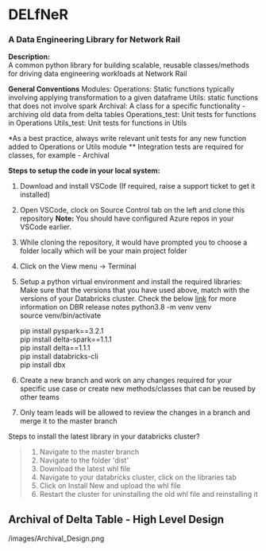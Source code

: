 # DELfNeR <br>

### A Data Engineering Library for Network Rail

**Description:** <br>
  <tab> A common python library for building scalable, reusable classes/methods for driving data engineering workloads at Network Rail

**General Conventions**
  Modules:
  Operations: Static functions typically involving applying transformation to a given dataframe
  Utils: static functions that does not involve spark
  Archival: A class for a specific functionality - archiving old data from delta tables
  Operations_test: Unit tests for functions in Operations
  Utils_test: Unit tests for functions in Utils
  
  *As a best practice, always write relevant unit tests for any new function added to Operations or Utils module
  ** Integration tests are required for classes, for example - Archival
  
**Steps to setup the code in your local system:**

1. Download and install VSCode (If required, raise a support ticket to get it installed)
2. Open VSCode, clock on Source Control tab on the left and clone this repository **Note:** You should have configured Azure repos in your VSCode earlier.
3. While cloning the repository, it would have prompted you to choose a folder locally which will be your main project folder
4. Click on the View menu -> Terminal
5. Setup a python virtual environment and install the required libraries: <br>
    Make sure that the versions that you have used above, match with the versions of your Databricks cluster. Check the below [link](https://docs.microsoft.com/en-us/azure/databricks/release-notes/runtime/releases) for more information on DBR release notes
    python3.8 -m venv venv <br>
    source venv/bin/activate <br>
    
    pip install pyspark==3.2.1 <br>
    pip install delta-spark==1.1.1 <br>
    pip install delta==1.1.1 <br>
    pip install databricks-cli <br>
    pip install dbx

6. Create a new branch and work on any changes required for your specific use case or create new methods/classes that can be reused by other teams
  
7. Only team leads will be allowed to review the changes in a branch and merge it to the master branch

  
  Steps to install the latest library in your databricks cluster?
  
  > 1. Navigate to the master branch <br>
  > 2. Navigate to the folder 'dist'
  > 3. Download the latest whl file
  > 4. Navigate to your databricks cluster, click on the libraries tab
  > 5. Click on Install New and upload the whl file
  > 6. Restart the cluster for uninstalling the old whl file and reinstalling it
  
 ## Archival of Delta Table - High Level Design
 
 /images/Archival_Design.png
